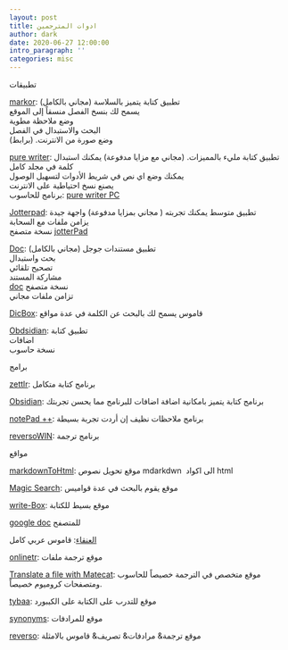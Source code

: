 ```yaml
---
layout: post
title: ادوات المترجمين
author: dark
date: 2020-06-27 12:00:00
intro_paragraph: ''
categories: misc
---
```


 تطبيقات

[markor](https://play.google.com/store/apps/details?id=net.gsantner.markor):
تطبيق كتابة يتميز بالسلاسة (مجاني بالكامل)  
يسمح لك بنسخ الفصل منسقاً إلى الموقع  
وضع ملاحظة مطوية  
البحث والاستبدال في الفصل  
وضع صورة من الانترنت. (برابط)

[pure writer](https://play.google.com/store/apps/details?id=com.drakeet.purewriter):
تطبيق كتابة مليء بالمميزات. (مجاني مع مزايا مدفوعة) يمكنك استبدال كلمة
في مجلد كامل  
يمكنك وضع اي نص في شريط الأدوات لتسهيل الوصول  
يصنع نسخ احتياطية على الانترنت  
برنامج للحاسوب: [pure writer PC](https://writer.drakeet.com/desktop)

[Jotterpad](https://play.google.com/store/apps/details?id=com.jotterpad.x): تطبيق متوسط يمكنك تجربته ( مجاني بمزايا مدفوعة) واجهة جيدة  
يزامن ملفات مع السحابة  
نسخة متصفح
[jotterPad](https://jotterpad.app/app/editor/local/?getstarted=true&new=markdown)

[Doc](https://play.google.com/store/apps/details?id=com.google.android.apps.docs.editors.docs):
تطبيق مستندات جوجل (مجاني بالكامل)  
بحث واستبدال  
تصحيح تلقائي  
مشاركة المستند  
[doc](https://docs.google.com/) نسخة متصفح  
تزامن ملفات مجاني

[DicBox](https://play.google.com/store/apps/details?id=com.grandsons.dictboxar):
قاموس يسمح لك بالبحث عن الكلمة في عدة مواقع

[Obdsidian](https://play.google.com/store/apps/details?id=md.obsidian&hl=de&gl=US):
تطبيق كتابة  
اضافات  
نسخة حاسوب

 برامج

[zettlr](https://www.zettlr.com/): برنامج كتابة متكامل

[Obsidian](https://obsidian.md/): برنامج كتابة يتميز بامكانية اضافة
اضافات للبرنامج مما يحسن تجربتك

[notePad ++](https://notepad-plus-plus.org/): برنامج ملاحظات نظيف إن
أردت تجربة بسيطة

[reversoWIN](https://context.reverso.net/%D8%A7%D9%84%D8%AA%D8%B1%D8%AC%D9%85%D8%A9/windows-mac-app/): برنامج ترجمة

 مواقع

[markdownToHtml](https://markdowntohtml.com/#): موقع تحويل نصوص
mdarkdwn  الى اكواد html

[Magic Search](https://magicsearch.org/): موقع يقوم بالبحث في عدة قواميس

[write-Box](https://write-box.appspot.com/): موقع بسيط للكتابة

[google doc](https://docs.google.com/) للمتصفح

[العنقاء](https://alankaa.com/): قاموس عربي كامل

[onlinetr](https://www.onlinedoctranslator.com/en/): موقع ترجمة ملفات

[Translate a file with Matecat](https://www.matecat.com/): موقع متخصص في
الترجمة خصيصاً للحاسوب ومتصفحات كروميوم خصيصاً.

[tybaa](https://www.tybaa.com/): موقع للتدرب على الكتابة على الكيبورد

[synonyms](https://www.synonyms.com/asynonym/): موقع للمرادفات

[reverso](https://synonyms.reverso.net/%D9%85%D8%B1%D8%A7%D8%AF%D9%81%D8%A7%D8%AA/):
موقع ترجمة& مرادفات& تصريف& قاموس بالامثلة
